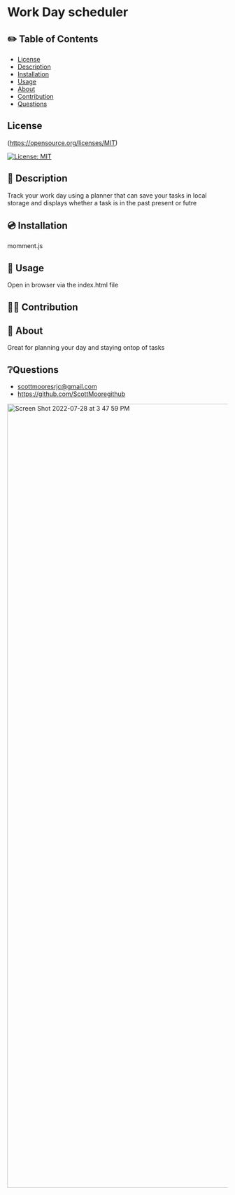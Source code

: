  # Work Day scheduler

## ✏️ Table of Contents

- [License](#license)
- [Description](#description)
- [Installation](#installation)
- [Usage](#usage)
- [About](#about)
- [Contribution](#contribution)
- [Questions](#questions)

## License  
  (https://opensource.org/licenses/MIT)
  
  [![License: MIT](https://img.shields.io/badge/License-MIT-yellow.svg)](https://opensource.org/licenses/MIT)

## 📄 Description 

 Track your work day using a planner that can save your tasks in local storage and displays whether a task is in the past present or futre 

## 💿 Installation

 momment.js

## 🧰 Usage
 Open in browser via the index.html file

## 🧑‍💻 Contribution
 

## 📝 About
 Great for planning your day and staying ontop of tasks


## ❔Questions
- scottmooresrjc@gmail.com
- https://github.com/ScottMooregithub


<img width="1790" alt="Screen Shot 2022-07-28 at 3 47 59 PM" src="https://user-images.githubusercontent.com/100390818/181650885-89e3db56-0ded-44b7-a4c6-0ddfc9de707a.png">

